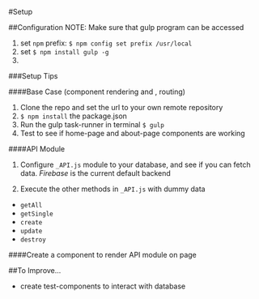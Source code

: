 #Setup

##Configuration NOTE: Make sure that gulp program can be accessed
1) set `npm` prefix: `$ npm config set prefix /usr/local`
2) set `$ npm install gulp -g`
3) 

###Setup Tips

####Base Case (component rendering and , routing)
1. Clone the repo and set the url to your own remote repository
2. `$ npm install` the package.json
3. Run the gulp task-runner in terminal `$ gulp`
4. Test to see if home-page and about-page components are working

####API Module
1) Configure `_API.js` module to your database, and see if you can fetch data. *Firebase* is the current default backend

2) Execute the other methods in `_API.js` with dummy data
  - `getAll`
  - `getSingle`
  - `create`
  - `update`
  - `destroy`

####Create a component to render API module on page


##To Improve...
- create test-components to interact with database
